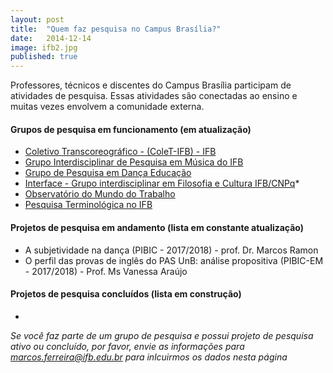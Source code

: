 ```yaml
---
layout: post
title:  "Quem faz pesquisa no Campus Brasília?"
date:   2014-12-14
image: ifb2.jpg
published: true
---
```


<p class="intro"><span class="dropcap">P</span>rofessores, técnicos e discentes do Campus Brasília participam de atividades de pesquisa. Essas atividades são conectadas ao ensino e muitas vezes envolvem a comunidade externa.</p>

#### Grupos de pesquisa em funcionamento (em atualização)

* <a href="http://dgp.cnpq.br/dgp/espelhogrupo/3429141724396047" target="_blank">Coletivo Transcoreográfico - (ColeT-IFB) - IFB</a>
* <a href="http://dgp.cnpq.br/dgp/espelhogrupo/4347514313224986" target="_blank">Grupo Interdisciplinar de Pesquisa em Música do IFB</a>
* <a href="http://dgp.cnpq.br/dgp/espelhogrupo/0962464153639509" target="_blank">Grupo de Pesquisa em Dança Educação</a>
* <a href="http://dgp.cnpq.br/dgp/espelhogrupo/6419069911099653" target="_blank">Interface - Grupo interdisciplinar em Filosofia e Cultura IFB/CNPq</a>* 
* <a href="http://dgp.cnpq.br/dgp/espelhogrupo/3318535268236658" target="_blank">Observatório do Mundo do Trabalho</a>
* <a href="http://dgp.cnpq.br/dgp/espelhogrupo/4900898887130496" target="_blank">Pesquisa Terminológica no IFB </a>

#### Projetos de pesquisa em andamento (lista em constante atualização)

* A subjetividade na dança (PIBIC - 2017/2018) - prof. Dr. Marcos Ramon
* O perfil das provas de inglês do PAS UnB: análise propositiva (PIBIC-EM - 2017/2018) - Prof. Ms Vanessa Araújo

#### Projetos de pesquisa concluídos (lista em construção)

-
*Se você faz parte de um grupo de pesquisa e possui projeto de pesquisa ativo ou concluído, por favor, envie as informações para <a href="mailto:marcos.ferreira@ifb.edu.br" target="_blank">marcos.ferreira@ifb.edu.br</a> para inlcuirmos os dados nesta página*
